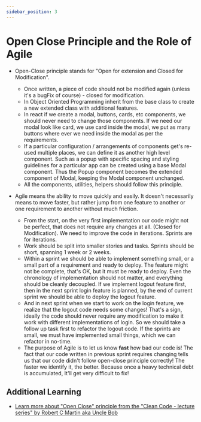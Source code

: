 ```yaml
---
sidebar_position: 3
---
```


# Open Close Principle and the Role of Agile

- Open-Close principle stands for "Open for extension and Closed for Modification".

  - Once written, a piece of code should not be modified again (unless it's a bugFix of course) - closed for modification.
  - In Object Oriented Programming inherit from the base class to create a new extended class with additional features.
  - In react if we create a modal, buttons, cards, etc components, we should never need to change those components. If we need our modal look like card, we use card inside the modal, we put as many buttons where ever we need inside the modal as per the requirements.
  - If a particular configuration / arrangements of components get's re-used multiple places, we can define it as another high level component. Such as a popup with specific spacing and styling guidelines for a particular app can be created using a base Modal component. Thus the Popup component becomes the extended component of Modal, keeping the Modal component unchanged.
  - All the components, utilities, helpers should follow this principle.

- Agile means the ability to move quickly and easily. It doesn't necessarily means to move faster, but rather jump from one feature to another or one requirement to another without much friction.
  - From the start, on the very first implementation our code might not be perfect, that does not require any changes at all. (Closed for Modification). We need to improve the code in iterations. Sprints are for iterations.
  - Work should be split into smaller stories and tasks. Sprints should be short, spanning 1 week or 2 weeks.
  - Within a sprint we should be able to implement something small, or a small part of a requirement and ready to deploy. The feature might not be complete, that's OK, but it must be ready to deploy. Even the chronology of implementation should not matter, and everything should be cleanly decoupled. If we implement logout feature first, then in the next sprint login feature is planned, by the end of current sprint we should be able to deploy the logout feature.
  - And in next sprint when we start to work on the login feature, we realize that the logout code needs some changes! That's a sign, ideally the code should never require any modification to make it work with different implementations of login. So we should take a follow up task first to refactor the logout code. If the sprints are small, we must have implemented small things, which we can refactor in no-time.
  - The purpose of Agile is to let us know **fast** how bad our code is! The fact that our code written in previous sprint requires changing tells us that our code didn't follow open-close principle correctly! The faster we identify it, the better. Because once a heavy technical debt is accumulated, It'll get very difficult to fix!

## Additional Learning

- [Learn more about "Open Close" principle from the "Clean Code - lecture series" by Robert C Martin aka Uncle Bob](https://www.youtube.com/playlist?list=PLdTodMosi-BxYqebBBI6JOQitcdUzF4YJ)
